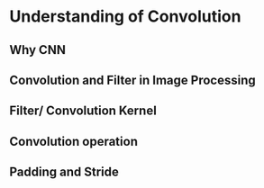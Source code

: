 # Understanding of Convolution

## Why CNN



## Convolution and Filter in Image Processing



## Filter/ Convolution Kernel



## Convolution operation



## Padding and Stride
